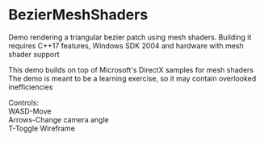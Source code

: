 # BezierMeshShaders
 Demo rendering a triangular bezier patch using mesh shaders. 
 Building it requires C++17 features, Windows SDK 2004 and hardware with mesh shader support
 
 This demo builds on top of Microsoft's DirectX samples for mesh shaders
 The demo is meant to be a learning exercise, so it may contain overlooked inefficiencies
 
 Controls:\
WASD-Move\
Arrows-Change camera angle\
T-Toggle Wireframe
